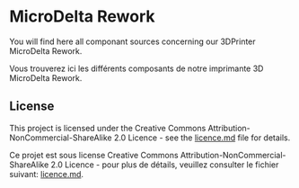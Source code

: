 # MicroDelta Rework

You will find here all componant sources concerning our 3DPrinter MicroDelta Rework. 

Vous trouverez ici les différents composants de notre imprimante 3D MicroDelta Rework. 

## License

This project is licensed under the Creative Commons Attribution-NonCommercial-ShareAlike 2.0 Licence - see the [licence.md](license.md) file for details. 

Ce projet est sous license  Creative Commons Attribution-NonCommercial-ShareAlike 2.0 Licence - pour plus de détails, veuillez consulter le fichier suivant: [licence.md](license.md).
